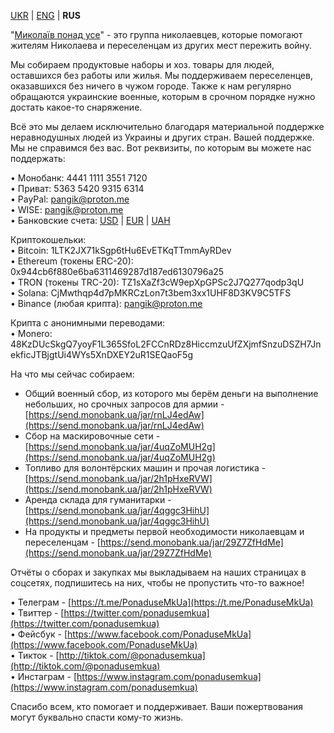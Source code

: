 
[UKR](index.md) | [ENG](eng.md) | **RUS**  
  
"[Миколаїв понад усе](https://t.me/PonaduseMkUa)" - это группа николаевцев, которые помогают жителям Николаева и переселенцам из других мест пережить войну.  
  
Мы собираем продуктовые наборы и хоз. товары для людей, оставшихся без работы или жилья. Мы поддерживаем переселенцев, оказавшихся без ничего в чужом городе. Также к нам регулярно обращаются украинские военные, которым в срочном порядке нужно достать какое-то снаряжение.  
  
Всё это мы делаем исключительно благодаря материальной поддержке неравнодушных людей из Украины и других стран. Вашей поддержке. Мы не справимся без вас. Вот реквизиты, по которым вы можете нас поддержать:  
  
• Монобанк: 4441 1111 3551 7120  
• Приват: 5363 5420 9315 6314  
• PayPal: pangik@proton.me  
• WISE: pangik@proton.me  
• Банковские счета: [USD](pdf/USD.pdf) | [EUR](pdf/EUR.pdf) | [UAH](pdf/UAH.pdf)  
  
Криптокошельки:  
• Bitcoin: 1LTK2JX71kSgp6tHu6EvETKqTTmmAyRDev  
• Ethereum (токены ERC-20): 0x944cb6f880e6ba6311469287d187ed6130796a25  
• TRON (токены TRC-20): TZ1sXaZf3cW9epXpGPSc2J7Q277qodp3qU  
• Solana: CjMwthqp4d7pMKRCzLon7t3bem3xx1UHF8D3KV9C5TFS  
• Binance (любая крипта): pangik@proton.me  
  
Крипта с анонимными переводами:  
• Monero: 48KzDUcSkgQ7yoyF1L365SfoL2FCCnRDz8HiccmzuUfZXjmfSnzuDSZH7JnekficJTBjgtUi4WYs5XnDXEY2uR1SEQaoF5g

  
  
На что мы сейчас собираем:

-   Общий военный сбор, из которого мы берём деньги на выполнение небольших, но срочных запросов для армии - [https://send.monobank.ua/jar/rnLJ4edAw](https://send.monobank.ua/jar/rnLJ4edAw)
-   Сбор на маскировочные сети - [https://send.monobank.ua/jar/4uqZoMUH2g](https://send.monobank.ua/jar/4uqZoMUH2g)
-   Топливо для волонтёрских машин и прочая логистика - [https://send.monobank.ua/jar/2h1pHxeRVW](https://send.monobank.ua/jar/2h1pHxeRVW)
-   Аренда склада для гуманитарки - [https://send.monobank.ua/jar/4qggc3HihU](https://send.monobank.ua/jar/4qggc3HihU)
-   На продукты и предметы первой необходимости николаевцам и переселенцам - [https://send.monobank.ua/jar/29Z7ZfHdMe](https://send.monobank.ua/jar/29Z7ZfHdMe)

Отчёты о сборах и закупках мы выкладываем на наших страницах в соцсетях, подпишитесь на них, чтобы не пропустить что-то важное!  
  
• Телеграм - [https://t.me/PonaduseMkUa](https://t.me/PonaduseMkUa)  
• Твиттер - [https://twitter.com/ponadusemkua](https://twitter.com/ponadusemkua)  
• Фейсбук - [https://www.facebook.com/PonaduseMkUa](https://www.facebook.com/PonaduseMkUa)  
• Тикток - [http://tiktok.com/@ponadusemkua](http://tiktok.com/@ponadusemkua)  
• Инстаграм - [https://www.instagram.com/ponadusemkua](https://www.instagram.com/ponadusemkua)  
  
Спасибо всем, кто помогает и поддерживает. Ваши пожертвования могут буквально спасти кому-то жизнь.
